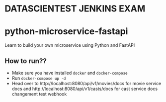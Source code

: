 # DATASCIENTEST JENKINS EXAM
# python-microservice-fastapi
Learn to build your own microservice using Python and FastAPI

## How to run??
 - Make sure you have installed `docker` and `docker-compose`
 - Run `docker-compose up -d`
 - Head over to http://localhost:8080/api/v1/movies/docs for movie service docs 
   and http://localhost:8080/api/v1/casts/docs for cast service docs
changement
test webhook
